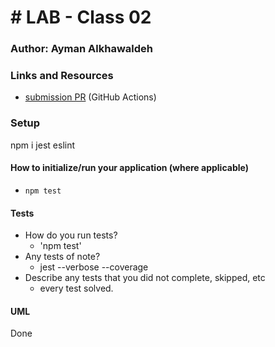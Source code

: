 # # LAB - Class 02

### Author: Ayman Alkhawaldeh

### Links and Resources

- [submission PR](https://github.com/ayman-401-advanced-javascript/lab02/commit/cb61a5d01f8f9dfb972c8cdabd1fac080cb5a542/checks?check_suite_id=418829304) (GitHub Actions)

### Setup
npm i jest eslint

#### How to initialize/run your application (where applicable)

- `npm test`

#### Tests

- How do you run tests?
     - 'npm test'
- Any tests of note?
     - jest --verbose --coverage
- Describe any tests that you did not complete, skipped, etc
     - every test solved.
#### UML
Done

